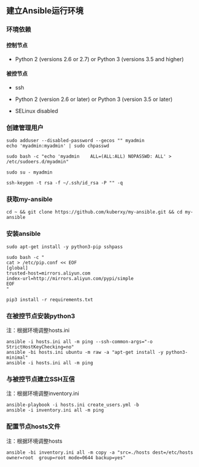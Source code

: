 ## 建立Ansible运行环境

### 环境依赖

#### 控制节点

- Python 2 (versions 2.6 or 2.7) or Python 3 (versions 3.5 and higher) 



#### 被控节点

- ssh

- Python 2 (version 2.6 or later) or Python 3 (version 3.5 or later)
- SELinux disabled



### 创建管理用户

```shell
sudo adduser --disabled-password --gecos "" myadmin
echo 'myadmin:myadmin' | sudo chpasswd

sudo bash -c "echo 'myadmin    ALL=(ALL:ALL) NOPASSWD: ALL' > /etc/sudoers.d/myadmin"

sudo su - myadmin

ssh-keygen -t rsa -f ~/.ssh/id_rsa -P "" -q
```



### 获取my-ansible

```shell
cd ~ && git clone https://github.com/kuberxy/my-ansible.git && cd my-ansible
```



### 安装ansible

```shell
sudo apt-get install -y python3-pip sshpass

sudo bash -c "
cat > /etc/pip.conf << EOF
[global]
trusted-host=mirrors.aliyun.com
index-url=http://mirrors.aliyun.com/pypi/simple
EOF
"

pip3 install -r requirements.txt
```



### 在被控节点安装python3
注：根据环境调整hosts.ini

```shell
ansible -i hosts.ini all -m ping --ssh-common-args="-o StrictHostKeyChecking=no"
ansible -bi hosts.ini ubuntu -m raw -a "apt-get install -y python3-minimal"
ansible -i hosts.ini all -m ping
```



### 与被控节点建立SSH互信
注：根据环境调整inventory.ini

```shell
ansible-playbook -i hosts.ini create_users.yml -b
ansible -i inventory.ini all -m ping
```

### 配置节点hosts文件
注：根据环境调整hosts
```shell
ansible -bi inventory.ini all -m copy -a "src=./hosts dest=/etc/hosts owner=root  group=root mode=0644 backup=yes"
```

